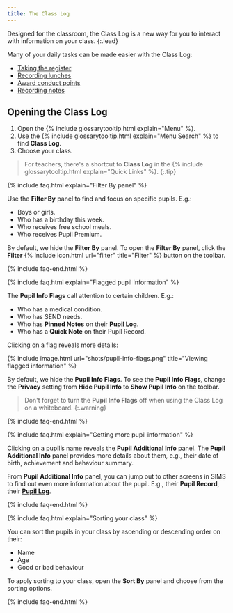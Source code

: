 ```yaml
---
title: The Class Log
---
```


Designed for the classroom, the Class Log is a new way for you to interact with information on your class.
{:.lead}

Many of your daily tasks can be made easier with the Class Log:

* [Taking the register](take-register)
* [Recording lunches](dinner-register)
* [Award conduct points](conduct)
* [Recording notes](notes)

## Opening the Class Log

1. Open the {% include glossarytooltip.html explain="Menu" %}.
2. Use the {% include glossarytooltip.html explain="Menu Search" %} to find **Class Log**.
3. Choose your class.

> For teachers, there's a shortcut to **Class Log** in the {% include glossarytooltip.html explain="Quick Links" %}.
{:.tip}

{% include faq.html explain="Filter By panel" %}

Use the **Filter By** panel to find and focus on specific pupils. E.g.:

* Boys or girls.
* Who has a birthday this week.
* Who receives free school meals.
* Who receives Pupil Premium.

By default, we hide the **Filter By** panel. To open the **Filter By** panel, click the **Filter** {% include icon.html url="filter" title="Filter" %} button on the toolbar.

{% include faq-end.html  %}

{% include faq.html explain="Flagged pupil information" %}

The **Pupil Info Flags** call attention to certain children. E.g.:

* Who has a medical condition.
* Who has SEND needs.
* Who has **Pinned Notes** on their [**Pupil Log**](../plog/).
* Who has a **Quick Note** on their Pupil Record.

Clicking on a flag reveals more details:

{% include image.html url="shots/pupil-info-flags.png" title="Viewing flagged information" %}

By default, we hide the **Pupil Info Flags**. To see the **Pupil Info Flags**, change the **Privacy** setting from **Hide Pupil Info** to **Show Pupil Info** on the toolbar.

> Don't forget to turn the **Pupil Info Flags** off when using the Class Log on a whiteboard.
{:.warning}

{% include faq-end.html  %}

{% include faq.html explain="Getting more pupil information" %}

Clicking on a pupil’s name reveals the **Pupil Additional Info** panel. The **Pupil Additional Info** panel provides more details about them, e.g., their date of birth, achievement and behaviour summary.

From **Pupil Additional Info** panel, you can jump out to other screens in SIMS to find out even more information about the pupil. E.g., their **Pupil Record**, their [**Pupil Log**](../plog/).

{% include faq-end.html  %}

{% include faq.html explain="Sorting your class" %}

You can sort the pupils in your class by ascending or descending order on their:

* Name
* Age
* Good or bad behaviour

To apply sorting to your class, open the **Sort By** panel and choose from the sorting options.

{% include faq-end.html  %}